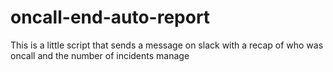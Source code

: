 # oncall-end-auto-report
This is a little script that sends a message on slack with a recap of who was oncall and the number of incidents manage
